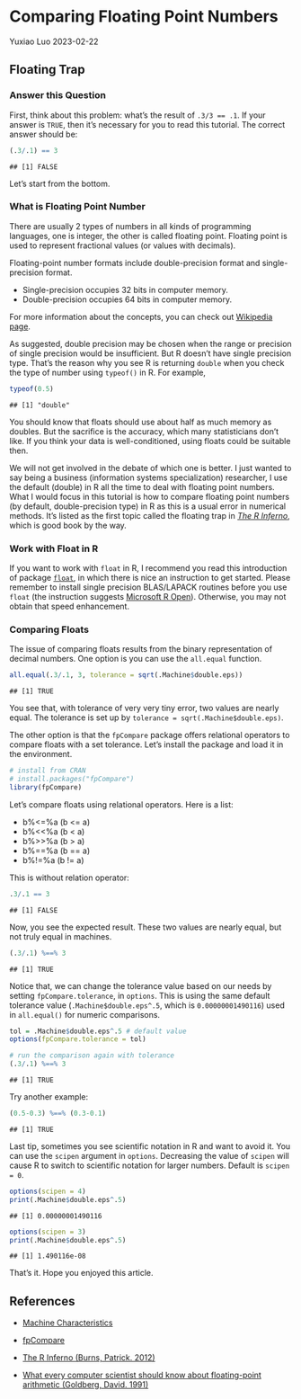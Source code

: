 Comparing Floating Point Numbers
================
Yuxiao Luo
2023-02-22

## Floating Trap

### Answer this Question

First, think about this problem: what’s the result of `.3/3 == .1`. If
your answer is `TRUE`, then it’s necessary for you to read this
tutorial. The correct answer should be:

``` r
(.3/.1) == 3
```

    ## [1] FALSE

Let’s start from the bottom.

### What is Floating Point Number

There are usually 2 types of numbers in all kinds of programming
languages, one is integer, the other is called floating point. Floating
point is used to represent fractional values (or values with decimals).

Floating-point number formats include double-precision format and
single-precision format.

- Single-precision occupies 32 bits in computer memory.
- Double-precision occupies 64 bits in computer memory.

For more information about the concepts, you can check out [Wikipedia
page](https://en.wikipedia.org/wiki/Double-precision_floating-point_format).

As suggested, double precision may be chosen when the range or precision
of single precision would be insufficient. But R doesn’t have single
precision type. That’s the reason why you see R is returning `double`
when you check the type of number using `typeof()` in R. For example,

``` r
typeof(0.5)
```

    ## [1] "double"

You should know that floats should use about half as much memory as
doubles. But the sacrifice is the accuracy, which many statisticians
don’t like. If you think your data is well-conditioned, using floats
could be suitable then.

We will not get involved in the debate of which one is better. I just
wanted to say being a business (information systems specialization)
researcher, I use the default (double) in R all the time to deal with
floating point numbers. What I would focus in this tutorial is how to
compare floating point numbers (by default, double-precision type) in R
as this is a usual error in numerical methods. It’s listed as the first
topic called the floating trap in [*The R
Inferno*](https://www.burns-stat.com/pages/Tutor/R_inferno.pdf), which
is good book by the way.

### Work with Float in R

If you want to work with `float` in R, I recommend you read this
introduction of package
[`float`](https://cran.r-project.org/web/packages/float/readme/README.html#:~:text=float%20is%20a%20single%20precision,obvious%20performance%20vs%20accuracy%20tradeoff.),
in which there is nice an instruction to get started. Please remember to
install single precision BLAS/LAPACK routines before you use `float`
(the instruction suggests [Microsoft R
Open](https://mran.microsoft.com/open)). Otherwise, you may not obtain
that speed enhancement.

### Comparing Floats

The issue of comparing floats results from the binary representation of
decimal numbers. One option is you can use the `all.equal` function.

``` r
all.equal(.3/.1, 3, tolerance = sqrt(.Machine$double.eps))
```

    ## [1] TRUE

You see that, with tolerance of very very tiny error, two values are
nearly equal. The tolerance is set up by
`tolerance = sqrt(.Machine$double.eps)`.

The other option is that the `fpCompare` package offers relational
operators to compare floats with a set tolerance. Let’s install the
package and load it in the environment.

``` r
# install from CRAN
# install.packages("fpCompare")
library(fpCompare)
```

Let’s compare floats using relational operators. Here is a list:

- b%\<=%a (b \<= a)
- b%\<\<%a (b \< a)
- b%\>\>%a (b \> a)
- b%==%a (b == a)
- b%!=%a (b != a)

This is without relation operator:

``` r
.3/.1 == 3 
```

    ## [1] FALSE

Now, you see the expected result. These two values are nearly equal, but
not truly equal in machines.

``` r
(.3/.1) %==% 3
```

    ## [1] TRUE

Notice that, we can change the tolerance value based on our needs by
setting `fpCompare.tolerance`, in `options`. This is using the same
default tolerance value (`.Machine$double.eps^.5`, which is
`0.00000001490116`) used in `all.equal()` for numeric comparisons.

``` r
tol = .Machine$double.eps^.5 # default value
options(fpCompare.tolerance = tol)

# run the comparison again with tolerance
(.3/.1) %==% 3
```

    ## [1] TRUE

Try another example:

``` r
(0.5-0.3) %==% (0.3-0.1)
```

    ## [1] TRUE

Last tip, sometimes you see scientific notation in R and want to avoid
it. You can use the `scipen` argument in `options`. Decreasing the value
of `scipen` will cause R to switch to scientific notation for larger
numbers. Default is `scipen = 0`.

``` r
options(scipen = 4)
print(.Machine$double.eps^.5)
```

    ## [1] 0.00000001490116

``` r
options(scipen = 3)
print(.Machine$double.eps^.5)
```

    ## [1] 1.490116e-08

That’s it. Hope you enjoyed this article.

## References

- [Machine
  Characteristics](https://www.math.ucla.edu/~anderson/rw1001/library/base/html/zMachine.html)

- [fpCompare](https://fpcompare.predictiveecology.org/)

- [The R Inferno (Burns, Patrick.
  2012)](https://www.burns-stat.com/pages/Tutor/R_inferno.pdf)

- [What every computer scientist should know about floating-point
  arithmetic (Goldberg, David.
  1991)](https://dl.acm.org/doi/10.1145/103162.103163)
